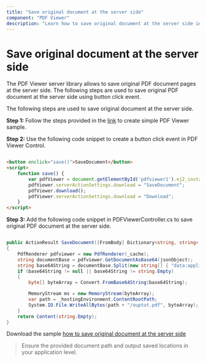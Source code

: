 ```yaml
---
title: "Save original document at the server side"
component: "PDF Viewer"
description: "Learn how to save original document at the server side in PDF Viewer control."
---
```


# Save original document at the server side

The PDF Viewer server library allows to save original PDF document pages at the server side. The following steps are used to save original PDF document at the server side using button click event.

The following steps are used to save original document at the server side.

**Step 1:** Follow the steps provided in the [link](https://ej2.syncfusion.com/aspnetcore/documentation/pdfviewer/getting-started/) to create simple PDF Viewer sample.

**Step 2:** Use the following code snippet to create a button click event in PDF Viewer Control.

```html

<button onclick="save()">SaveDocument</button>
<script>
    function save() {
        var pdfViewer = document.getElementById('pdfviewer1').ej2_instances[0];
        pdfViewer.serverActionSettings.download = "SaveDocument";
        pdfViewer.download();
        pdfViewer.serverActionSettings.download = "Download";
    }
</script>

```

**Step 3:** Add the following code snippet in PDFViewerController.cs to save original PDF document at the server side.

```cs

public ActionResult SaveDocument([FromBody] Dictionary<string, string> jsonObject)
{
    PdfRenderer pdfviewer = new PdfRenderer(_cache);
    string documentBase = pdfviewer.GetDocumentAsBase64(jsonObject);
    string base64String = documentBase.Split(new string[] { "data:application/pdf;base64," }, StringSplitOptions.None)[1];
    if (base64String != null || base64String != string.Empty)
    {
        byte[] byteArray = Convert.FromBase64String(base64String);

        MemoryStream ms = new MemoryStream(byteArray);
        var path = _hostingEnvironment.ContentRootPath;
        System.IO.File.WriteAllBytes(path + "/ouptut.pdf", byteArray);
    }
    return Content(string.Empty);
}

```

Download the sample [how to save original document at the server side](https://www.syncfusion.com/downloads/support/directtrac/general/ze/EJ2PDF~11039397667)

>Ensure the provided document path and output saved locations in your application level.